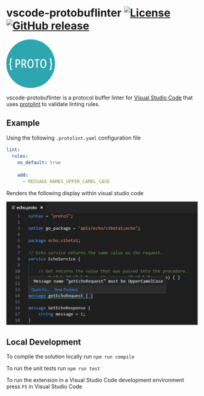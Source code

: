 # vscode-protobuflinter [![License](https://img.shields.io/:license-mit-blue.svg)](https://github.com/jpreese/vscode-protobuflint/blob/master/LICENSE) [![GitHub release](https://img.shields.io/github/release/jpreese/vscode-protobuflint.svg)](https://github.com/jpreese/vscode-protobuflint/releases)

![protobuflinter_logo](img/protobuflint_logo128.png)

vscode-protobuflinter is a protocol buffer linter for [Visual Studio Code](https://code.visualstudio.com/) that uses [protolint](https://github.com/yoheimuta/protolint) to validate linting rules.

## Example

Using the following `.protolint.yaml` configuration file

```yaml
lint:
  rules:
    no_default: true

    add:
      - MESSAGE_NAMES_UPPER_CAMEL_CASE
```

Renders the following display within visual studio code

![protobuflintexample](img/protobuflint_screen.png)

## Local Development

To compile the solution locally run `npm run compile`

To run the unit tests run `npm run test`

To run the extension in a Visual Studio Code development environment press `F5` in Visual Studio Code

